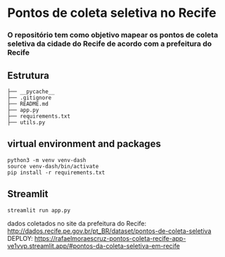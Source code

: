 <h1>Pontos de coleta seletiva no Recife </h1>

<h3>O repositório tem como objetivo mapear os pontos de coleta seletiva da cidade do Recife de acordo com a prefeitura do Recife</h3>

## Estrutura
```
├── __pycache__
├── .gitignore
├── README.md
├── app.py
├── requirements.txt
├── utils.py
```

## virtual environment and packages
```
python3 -m venv venv-dash
source venv-dash/bin/activate
pip install -r requirements.txt
```

## Streamlit
```
streamlit run app.py
```


dados coletados no site da prefeitura do Recife: http://dados.recife.pe.gov.br/pt_BR/dataset/pontos-de-coleta-seletiva <br>
DEPLOY: <a src='https://rafaelmoraescruz-pontos-coleta-recife-app-ve1vvp.streamlit.app/#pontos-da-coleta-seletiva-em-recife'>https://rafaelmoraescruz-pontos-coleta-recife-app-ve1vvp.streamlit.app/#pontos-da-coleta-seletiva-em-recife</a>
